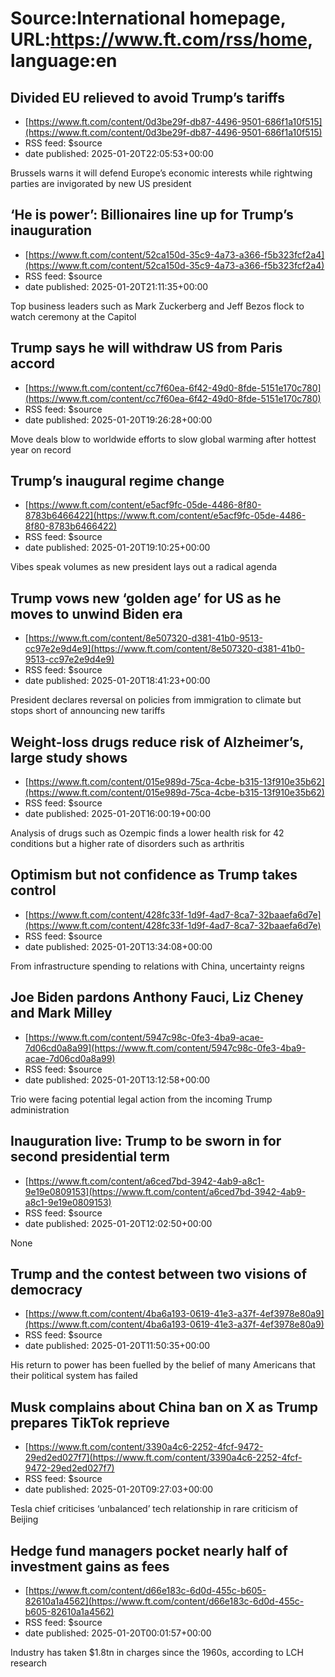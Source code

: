 # Source:International homepage, URL:https://www.ft.com/rss/home, language:en

## Divided EU relieved to avoid Trump’s tariffs
 - [https://www.ft.com/content/0d3be29f-db87-4496-9501-686f1a10f515](https://www.ft.com/content/0d3be29f-db87-4496-9501-686f1a10f515)
 - RSS feed: $source
 - date published: 2025-01-20T22:05:53+00:00

Brussels warns it will defend Europe’s economic interests while rightwing parties are invigorated by new US president

## ‘He is power’: Billionaires line up for Trump’s inauguration
 - [https://www.ft.com/content/52ca150d-35c9-4a73-a366-f5b323fcf2a4](https://www.ft.com/content/52ca150d-35c9-4a73-a366-f5b323fcf2a4)
 - RSS feed: $source
 - date published: 2025-01-20T21:11:35+00:00

Top business leaders such as Mark Zuckerberg and Jeff Bezos flock to watch ceremony at the Capitol

## Trump says he will withdraw US from Paris accord
 - [https://www.ft.com/content/cc7f60ea-6f42-49d0-8fde-5151e170c780](https://www.ft.com/content/cc7f60ea-6f42-49d0-8fde-5151e170c780)
 - RSS feed: $source
 - date published: 2025-01-20T19:26:28+00:00

Move deals blow to worldwide efforts to slow global warming after hottest year on record

## Trump’s inaugural regime change
 - [https://www.ft.com/content/e5acf9fc-05de-4486-8f80-8783b6466422](https://www.ft.com/content/e5acf9fc-05de-4486-8f80-8783b6466422)
 - RSS feed: $source
 - date published: 2025-01-20T19:10:25+00:00

Vibes speak volumes as new president lays out a radical agenda

## Trump vows new ‘golden age’ for US as he moves to unwind Biden era
 - [https://www.ft.com/content/8e507320-d381-41b0-9513-cc97e2e9d4e9](https://www.ft.com/content/8e507320-d381-41b0-9513-cc97e2e9d4e9)
 - RSS feed: $source
 - date published: 2025-01-20T18:41:23+00:00

President declares reversal on policies from immigration to climate but stops short of announcing new tariffs

## Weight-loss drugs reduce risk of Alzheimer’s, large study shows
 - [https://www.ft.com/content/015e989d-75ca-4cbe-b315-13f910e35b62](https://www.ft.com/content/015e989d-75ca-4cbe-b315-13f910e35b62)
 - RSS feed: $source
 - date published: 2025-01-20T16:00:19+00:00

Analysis of drugs such as Ozempic finds a lower health risk for 42 conditions but a higher rate of disorders such as arthritis

## Optimism but not confidence as Trump takes control
 - [https://www.ft.com/content/428fc33f-1d9f-4ad7-8ca7-32baaefa6d7e](https://www.ft.com/content/428fc33f-1d9f-4ad7-8ca7-32baaefa6d7e)
 - RSS feed: $source
 - date published: 2025-01-20T13:34:08+00:00

From infrastructure spending to relations with China, uncertainty reigns

## Joe Biden pardons Anthony Fauci, Liz Cheney and Mark Milley
 - [https://www.ft.com/content/5947c98c-0fe3-4ba9-acae-7d06cd0a8a99](https://www.ft.com/content/5947c98c-0fe3-4ba9-acae-7d06cd0a8a99)
 - RSS feed: $source
 - date published: 2025-01-20T13:12:58+00:00

Trio were facing potential legal action from the incoming Trump administration

## Inauguration live: Trump to be sworn in for second presidential term
 - [https://www.ft.com/content/a6ced7bd-3942-4ab9-a8c1-9e19e0809153](https://www.ft.com/content/a6ced7bd-3942-4ab9-a8c1-9e19e0809153)
 - RSS feed: $source
 - date published: 2025-01-20T12:02:50+00:00

None

## Trump and the contest between two visions of democracy
 - [https://www.ft.com/content/4ba6a193-0619-41e3-a37f-4ef3978e80a9](https://www.ft.com/content/4ba6a193-0619-41e3-a37f-4ef3978e80a9)
 - RSS feed: $source
 - date published: 2025-01-20T11:50:35+00:00

His return to power has been fuelled by the belief of many Americans that their political system has failed

## Musk complains about China ban on X as Trump prepares TikTok reprieve
 - [https://www.ft.com/content/3390a4c6-2252-4fcf-9472-29ed2ed027f7](https://www.ft.com/content/3390a4c6-2252-4fcf-9472-29ed2ed027f7)
 - RSS feed: $source
 - date published: 2025-01-20T09:27:03+00:00

Tesla chief criticises ‘unbalanced’ tech relationship in rare criticism of Beijing

## Hedge fund managers pocket nearly half of investment gains as fees
 - [https://www.ft.com/content/d66e183c-6d0d-455c-b605-82610a1a4562](https://www.ft.com/content/d66e183c-6d0d-455c-b605-82610a1a4562)
 - RSS feed: $source
 - date published: 2025-01-20T00:01:57+00:00

Industry has taken $1.8tn in charges since the 1960s, according to LCH research

